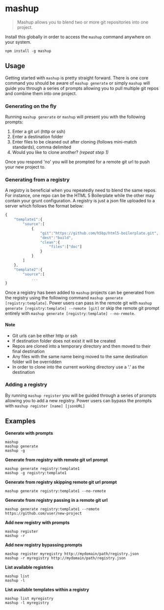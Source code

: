 # mashup
> Mashup allows you to blend two or more git repositories into one project.

Install this globally in order to access the `mashup` command anywhere on your system.

```shell
npm install -g mashup
```

## Usage

Getting started with `mashup` is pretty straight forward. There is one core command you should be aware of `mashup generate` or simply `mashup` will guide you through a series of prompts allowing you to pull multiple git repos and combine them into one project.

### Generating on the fly

Running `mashup generate` or `mashup` will present you with the following prompts:

1. Enter a git url (http or ssh)
1. Enter a destination folder
1. Enter files to be cleaned out after cloning (follows mini-match standards), comma delimited
1. Would you like to clone another? *(repeat step 1)*

Once you respond 'no' you will be prompted for a remote git url to push your new project to.

### Generating from a registry

A registry is beneficial when you repeatedly need to blend the same repos. For instance, one repo can be the HTML 5 Boilerplate while the other may contain your grunt configuration. A registry is just a json file uploaded to a server which follows the format below:

```js
{
    "template1":{
        "source":[
            {
                "git":"https://github.com/h5bp/html5-boilerplate.git",
                "dest":"build",
                "clean":{
                    "files":["doc"]
                }
            }
        ]
    },
    "template2":{
        "source":[
            ...
}
```

Once a registry has been added to `mashup` projects can be generated from the registry using the following command `mashup generate [registry:template]`. Power users can pass in the remote git with `mashup generate [registry:template] --remote [git]` or skip the remote git prompt entirely with `mashup generate [registry:template] --no-remote`.

#### Note
* Git urls can be either http or ssh
* If destination folder does not exist it will be created
* Repos are cloned into a temporary directory and then moved to their final destination
* Any files with the same name being moved to the same destination folder will be overridden
* In order to clone into the current working directory use a '.' as the destination

### Adding a registry

By running `mashup register` you will be guided through a series of prompts allowing you to add a new registry. Power users can bypass the prompts with `mashup register [name] [jsonURL]`

## Examples

**Generate with prompts**
```
mashup
mashup generate
mashup -g
```

**Generate from registry with remote git url prompt**
```
mashup generate registry:template1
mashup -g registry:template1
```

**Generate from registry skipping remote git url prompt**
```
mashup generate registry:template1 --no-remote
```

**Generate from registry passing in a remote git url**
```
mashup generate registry:template1 --remote https://github.com/user/new-project
```

**Add new registry with prompts**
```
mashup register
mashup -r
```

**Add new registry bypassing prompts**
```
mashup register myregistry http://mydomain/path/registry.json
mashup -r myregistry http://mydomain/path/registry.json
```

**List available registries**
```
mashup list
mashup -l
```

**List available templates within a registry**
```
mashup list myregistry
mashup -l myregistry
```
